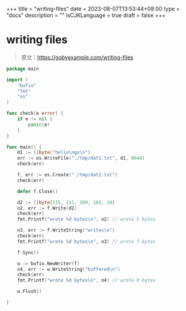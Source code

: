 +++
title = "writing-files"
date = 2023-08-07T13:53:44+08:00
type = "docs"
description = ""
isCJKLanguage = true
draft = false
+++

# writing files

> 原文：https://gobyexample.com/writing-files

```go
package main

import (
	"bufio"
	"fmt"
	"os"
)

func check(e error) {
	if e != nil {
		panic(e)
	}
}

func main() {
	d1 := []byte("hello\ngo\n")
	err := os.WriteFile("./tmp/dat1.txt", d1, 0644)
	check(err)

	f, err := os.Create("./tmp/dat2.txt")
	check(err)

	defer f.Close()

	d2 := []byte{115, 111, 109, 101, 10}
	n2, err := f.Write(d2)
	check(err)
	fmt.Printf("wrote %d bytes\n", n2) // wrote 5 bytes

	n3, err := f.WriteString("writes\n")
	check(err)
	fmt.Printf("wrote %d bytes\n", n3) // wrote 7 bytes

	f.Sync()

	w := bufio.NewWriter(f)
	n4, err := w.WriteString("buffered\n")
	check(err)
	fmt.Printf("wrote %d bytes\n", n4) // wrote 9 bytes

	w.Flush()

}

```

